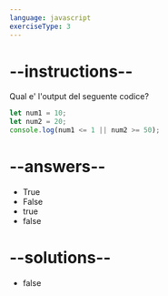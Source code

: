 ```yaml
---
language: javascript
exerciseType: 3
---
```


# --instructions--

Qual e' l'output del seguente codice?
```javascript
let num1 = 10;
let num2 = 20;
console.log(num1 <= 1 || num2 >= 50);
```

# --answers--

- True
- False
- true
- false

# --solutions--

- false
